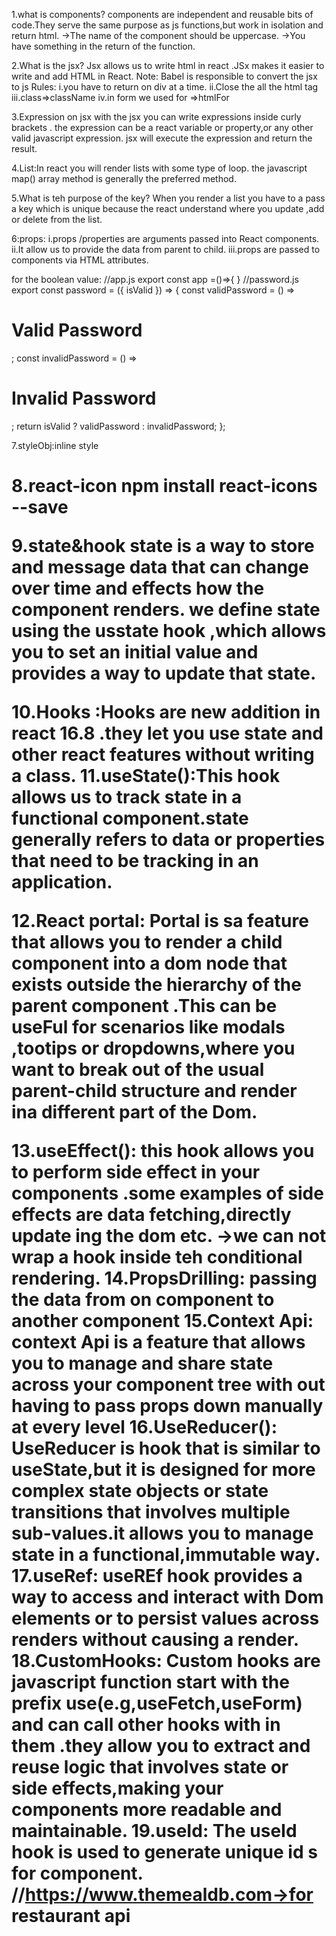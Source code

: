 1.what is components?
components are independent and reusable bits of code.They serve the same purpose as js functions,but work in isolation and return html.
->The name of the component should be uppercase.
->You have something in the return of the function.

2.What is the jsx?
Jsx allows us to write html in react .JSx makes it easier to write and add HTML in React.
Note:
Babel is responsible to convert the jsx to js
Rules:
i.you have to return on div at a time.
ii.Close the all the html tag
iii.class=>className
iv.in form we used for =>htmlFor

3.Expression on jsx
with the jsx you can write expressions inside curly brackets . the expression can be a react variable or property,or any other valid javascript expression. jsx will execute the expression and return the result.

4.List:In react you will render lists with some type of loop. the javascript map() array method is generally the preferred method.

5.What is teh purpose of the key?
When you render a list you have to a pass a key which is unique because the react understand where you update ,add or delete from the list.

6:props:
i.props /properties are arguments passed into React components.
ii.It allow us to provide the data from parent to child.
iii.props are passed to components via HTML attributes.

for the boolean value:
//app.js
export const app =()=>{
<Password isValid={true} />
}
//password.js
export const password = ({ isValid }) => {
const validPassword = () => <h1>Valid Password</h1>;
const invalidPassword = () => <h1>Invalid Password</h1>;
return isValid ? validPassword : invalidPassword;
};

7.styleObj:inline style

<h1 style={{ color: "red", backgroundColor: "black", padding: "2rem" }}>

8.react-icon
npm install react-icons --save

9.state&hook
state is a way to store and message data that can change over time and effects how the component renders.
we define state using the usstate hook ,which allows you to set an initial value and provides a way to update that state.

10.Hooks :Hooks are new addition in react 16.8 .they let you use state and other react features without writing a class.
11.useState():This hook allows us to track state in a functional component.state generally refers to data or properties that need to be tracking in an application.

12.React portal:
Portal is sa feature that allows you to render a child component into a dom node that exists outside the hierarchy of the parent component .This can be useFul for scenarios like modals ,tootips or dropdowns,where you want to break out of the usual parent-child structure and render ina different part of the Dom.

13.useEffect():
this hook allows you to perform side effect in your components .some examples of side effects are data fetching,directly update ing the dom etc.
->we can not wrap a hook inside teh conditional rendering.
14.PropsDrilling:
passing the data from on component to another component
15.Context Api:
context Api is a feature that allows you to manage and share state across your component tree with out having to pass props down manually at every level
16.UseReducer():
UseReducer is hook that is similar to useState,but it is designed for more complex state objects or state transitions that involves multiple sub-values.it allows you to manage state in a functional,immutable way.
17.useRef:
useREf hook provides a way to access and interact with Dom elements or to persist values across renders without causing a render.
18.CustomHooks:
Custom hooks are javascript function start with the prefix use(e.g,useFetch,useForm) and can call other hooks with in them .they allow you to extract and reuse logic that involves state or side effects,making your components more readable and maintainable.
19.useId:
The useId hook is used to generate unique id s for component.
//https://www.themealdb.com->for restaurant api
